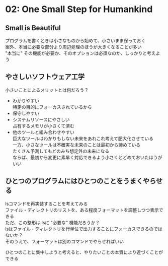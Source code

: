 # 02: One Small Step for Humankind

## Small is Beautiful

プログラムを書くときは小さなものから始めて、小さいまま保っておく  
案外、本当に必要な部分より周辺処理のほうが大きくなることが多い  
"本当に" その機能が必要か、そのオプションは必須なのか、しっかりと考えよう

## やさしいソフトウェア工学

小さいことによるメリットとは何だろう？  

- わかりやすい  
特定の目的にフォーカスされているから
- 保守しやすい
- システムリソースにやさしい  
占有するメモリが小さくて済む
- 他のツールと組み合わせやすい  
巨大なツールはわかりもしない未来をあれこれ考えて肥大化させている  
一方、小さなツールは不確実な未来のことは最初から諦めている  
たくさん予測してもどのみち想定外の未来になる  
ならば、最初から変更に素早く対応できるよう小さくとどめておいたほうがいい

## ひとつのプログラムにはひとつのことをうまくやらせる

lsコマンドを再実装することを考えてみる  
ファイル・ディレクトリのリストを、ある程度フォーマットを調整しつつ表示できる  
ただ、この整形は lsに "必要な" 機能だろうか？  
lsはファイル・ディレクトリを行単位で出力することにフォーカスできるのではないか？  
そのうえで、フォーマットは別のコマンドでやらせればいい  

ひとつのことに集中しようと考えると、やりたいことの本質により近づくことができる
